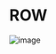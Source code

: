 # ROW

![image](https://user-images.githubusercontent.com/97837907/215886599-7387028a-d62b-46b4-840d-875c1cbf9860.png)

